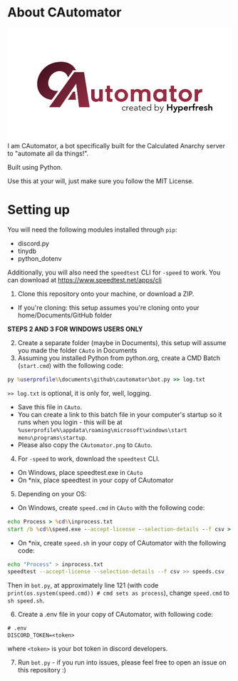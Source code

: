 # About CAutomator
![CAutomator logo](/cautomator.png)
I am CAutomator, a bot specifically built for the Calculated Anarchy server to "automate all da things!".

Built using Python.

Use this at your will, just make sure you follow the MIT License.

# Setting up
You will need the following modules installed through `pip`:
- discord.py
- tinydb
- python_dotenv

Additionally, you will also need the `speedtest` CLI for `-speed` to work. You can download at https://www.speedtest.net/apps/cli

1. Clone this repository onto your machine, or download a ZIP.
 - If you're cloning: this setup assumes you're cloning onto your home/Documents/GitHub folder

**STEPS 2 AND 3 FOR WINDOWS USERS ONLY**

2. Create a separate folder (maybe in Documents), this setup will assume you made the folder `CAuto` in Documents
3. Assuming you installed Python from python.org, create a CMD Batch (`start.cmd`) with the following code:
 ```cmd
 py %userprofile%\documents\github\cautomator\bot.py >> log.txt
 ```
 `>> log.txt` is optional, it is only for, well, logging.
- Save this file in `CAuto`.
- You can create a link to this batch file in your computer's startup so it runs when you login - this will be at `%userprofile%\appdata\roaming\microsoft\windows\start menu\programs\startup`.
- Please also copy the `CAutomator.png` to `CAuto`.

4. For `-speed` to work, download the `speedtest` CLI.
 - On Windows, place speedtest.exe in `CAuto`
 - On \*nix, place speedtest in your copy of CAutomator

5. Depending on your OS:
 - On Windows, create `speed.cmd` in `CAuto` with the following code:
 ```cmd
 echo Process > %cd%\inprocess.txt
 start /b %cd%\speed.exe --accept-license --selection-details --f csv > NUL >> %cd%\speeds.csv
 ```
 
 - On \*nix, create `speed.sh` in your copy of CAutomator with the following code:
 ```sh
 echo "Process" > inprocess.txt
 speedtest --accept-license --selection-details --f csv >> speeds.csv
 ```
 Then in `bot.py`, at approximately line 121 (with code `print(os.system(speed.cmd)) # cmd sets as process`), change `speed.cmd` to `sh speed.sh`.

6. Create a .env file in your copy of CAutomator, with following code:
 ```env
 # .env
 DISCORD_TOKEN=<token>
 ```
 where `<token>` is your bot token in discord developers.

7. Run `bot.py` - if you run into issues, please feel free to open an issue on this repository :)
